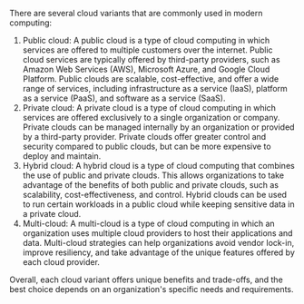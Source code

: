There are several cloud variants that are commonly used in modern computing:

1. Public cloud: A public cloud is a type of cloud computing in which services are offered to multiple customers over the internet. Public cloud services are typically offered by third-party providers, such as Amazon Web Services (AWS), Microsoft Azure, and Google Cloud Platform. Public clouds are scalable, cost-effective, and offer a wide range of services, including infrastructure as a service (IaaS), platform as a service (PaaS), and software as a service (SaaS).
2. Private cloud: A private cloud is a type of cloud computing in which services are offered exclusively to a single organization or company. Private clouds can be managed internally by an organization or provided by a third-party provider. Private clouds offer greater control and security compared to public clouds, but can be more expensive to deploy and maintain.
3. Hybrid cloud: A hybrid cloud is a type of cloud computing that combines the use of public and private clouds. This allows organizations to take advantage of the benefits of both public and private clouds, such as scalability, cost-effectiveness, and control. Hybrid clouds can be used to run certain workloads in a public cloud while keeping sensitive data in a private cloud. 
4. Multi-cloud: A multi-cloud is a type of cloud computing in which an organization uses multiple cloud providers to host their applications and data. Multi-cloud strategies can help organizations avoid vendor lock-in, improve resiliency, and take advantage of the unique features offered by each cloud provider. 

Overall, each cloud variant offers unique benefits and trade-offs, and the best choice depends on an organization's specific needs and requirements.